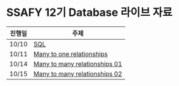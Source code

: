 # SSAFY 12기 Database 라이브 자료

| 진행일 | 주제                     |
| ------ | ------------------------ |
| 10/10  | [SQL](./01_SQL/)   |
| 10/11  | [Many to one relationships](./02_Many_to_one_relationship/)          |
| 10/14  | [Many to many relationships 01](./03_Many_to_many_relationships_01/)              |
| 10/15  | [Many to many relationships 02](./04_Many_to_many_relationships_02/)              |
